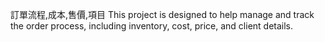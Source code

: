 訂單流程,成本,售價,項目
This project is designed to help manage and track the order process, including inventory, cost, price, and client details.
